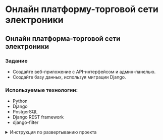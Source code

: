 # Онлайн платформу-торговой сети электроники
## Oнлайн платформа-торговой сети электроники
 
### Задание  
- Создайте веб-приложение с API-интерфейсом и админ-панелью.
- Создайте базу данных, используя миграции Django.


### Используемые технологии:

 - Python
 - Django
 - PostgerSQL
 - Django REST framework
 - django-filter


<details>
<summary> Инструкция по развертыванию проекта</summary>


1) ### Для разворачивания проекта потребуется создать и заполнить файл .env  по шаблону файла env.sample

#### Добавьте секретный ключ Вашего проекта
SECRET_KEY=

#### Добавьте настройки для подключения к базе данных (ДБ должна быть создана)
 - POSTGRES_DB=
 - POSTGRES_USER=
 - POSTGRES_HOST=
 - POSTGRES_PORT=
 - POSTGRES_PASSWORD=

2) ### Используется виртуальное окружение - venv, зависимости записаны в файл requirements.txt
 - pip install -r requirements.txt

3) ### Перед запуском web-приложения создайте базу данных, создайте и примените миграции
 - python manage.py migrate

4) #### Используйте команду для создания суперпользователя.
 - python manage.py csu

5) ### Команда для запуска Приложения: 
  - python manage.py runserver


</details>
